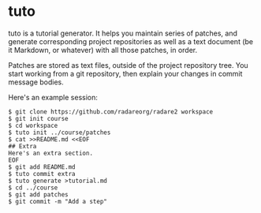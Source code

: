 # tuto

tuto is a tutorial generator. It helps you maintain series of patches, and
generate corresponding project repositories as well as a text document (be it
Markdown, or whatever) with all those patches, in order.

Patches are stored as text files, outside of the project repository tree.
You start working from a git repository, then explain your changes in commit
message bodies.

Here's an example session:
```
$ git clone https://github.com/radareorg/radare2 workspace
$ git init course
$ cd workspace
$ tuto init ../course/patches
$ cat >>README.md <<EOF
## Extra
Here's an extra section.
EOF
$ git add README.md
$ tuto commit extra
$ tuto generate >tutorial.md
$ cd ../course
$ git add patches
$ git commit -m "Add a step"
```
